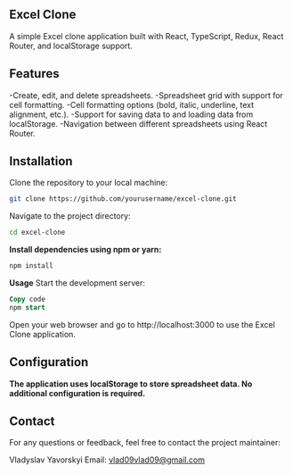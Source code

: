 ## Excel Clone
A simple Excel clone application built with React, TypeScript, Redux, React Router, and localStorage support.

## Features 
-Create, edit, and delete spreadsheets.
-Spreadsheet grid with support for cell formatting.
-Cell formatting options (bold, italic, underline, text alignment, etc.).
-Support for saving data to and loading data from localStorage.
-Navigation between different spreadsheets using React Router.

## Installation
Clone the repository to your local machine:

```bash
git clone https://github.com/yourusername/excel-clone.git
```
Navigate to the project directory:

```bash
cd excel-clone
```
**Install dependencies using npm or yarn:**

```bash
npm install
```

**Usage**
Start the development server:

```sql
Copy code
npm start
```
Open your web browser and go to http://localhost:3000 to use the Excel Clone application.

## Configuration
**The application uses localStorage to store spreadsheet data. No additional configuration is required.**


## Contact
For any questions or feedback, feel free to contact the project maintainer:

Vladyslav Yavorskyi
Email: vlad09vlad09@gmail.com




